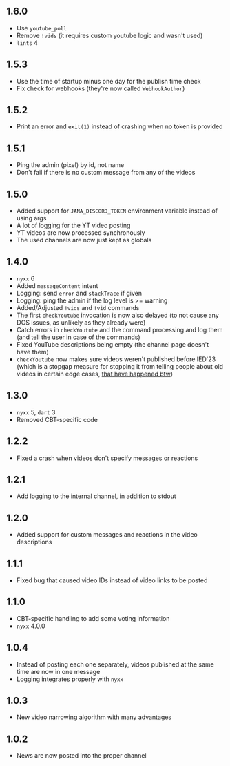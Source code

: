 ## 1.6.0

- Use `youtube_poll`
- Remove `!vids` (it requires custom youtube logic and wasn't used)
- `lints` 4

## 1.5.3

- Use the time of startup minus one day for the publish time check
- Fix check for webhooks (they're now called `WebhookAuthor`)

## 1.5.2

- Print an error and `exit(1)` instead of crashing when no token is provided

## 1.5.1

- Ping the admin (pixel) by id, not name
- Don't fail if there is no custom message from any of the videos

## 1.5.0

- Added support for `JANA_DISCORD_TOKEN` environment variable instead of using args
- A lot of logging for the YT video posting
- YT videos are now processed synchronously
- The used channels are now just kept as globals

## 1.4.0

- `nyxx` 6
- Added `messageContent` intent
- Logging: send `error` and `stackTrace` if given
- Logging: ping the admin if the log level is >= warning
- Added/Adjusted `!vids` and `!vid` commands
- The first `checkYoutube` invocation is now also delayed
(to not cause any DOS issues, as unlikely as they already were)
- Catch errors in `checkYoutube` and the command processing and log them
(and tell the user in case of the commands)
- Fixed YouTube descriptions being empty (the channel page doesn't have them)
- `checkYoutube` now makes sure videos weren't published before IED'23
(which is a stopgap measure for stopping it from telling people about old videos
in certain edge cases, [that have happened btw](https://discord.com/channels/551138620665495554/551908144641605642/1167108161531027526))

## 1.3.0

- `nyxx` 5, `dart` 3
- Removed CBT-specific code

## 1.2.2

- Fixed a crash when videos don't specify messages or reactions

## 1.2.1

- Add logging to the internal channel, in addition to stdout

## 1.2.0

- Added support for custom messages and reactions in the video descriptions

## 1.1.1

- Fixed bug that caused video IDs instead of video links to be posted

## 1.1.0

- CBT-specific handling to add some voting information
- `nyxx` 4.0.0

## 1.0.4

- Instead of posting each one separately, videos published at the same time are
  now in one message
- Logging integrates properly with `nyxx`

## 1.0.3

- New video narrowing algorithm with many advantages

## 1.0.2

- News are now posted into the proper channel
